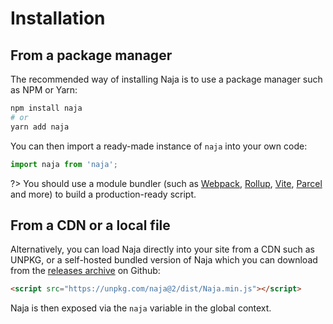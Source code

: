 # Installation

## From a package manager

The recommended way of installing Naja is to use a package manager such as NPM or Yarn:

```bash
npm install naja
# or
yarn add naja
```

You can then import a ready-made instance of `naja` into your own code:

```js
import naja from 'naja';
```

?> You should use a module bundler (such as [Webpack](https://webpack.js.org), [Rollup](https://rollupjs.org), [Vite](https://vitejs.dev), [Parcel](https://parceljs.org) and more) to build a production-ready script. 

## From a CDN or a local file

Alternatively, you can load Naja directly into your site from a CDN such as UNPKG, or a self-hosted bundled version of Naja which you can download from the [releases archive](https://github.com/naja-js/naja/releases) on Github:

```html
<script src="https://unpkg.com/naja@2/dist/Naja.min.js"></script>
```

Naja is then exposed via the `naja` variable in the global context.
